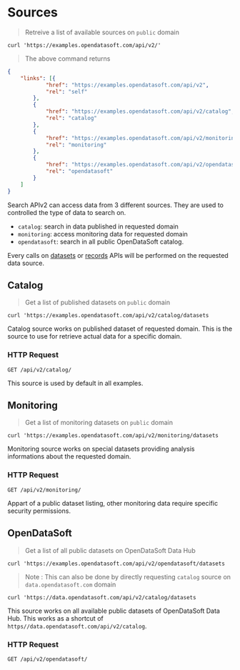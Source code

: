 # Sources

> Retreive a list of available sources on `public` domain

```shell
curl 'https://examples.opendatasoft.com/api/v2/'
```

> The above command returns

```json
{
	"links": [{
			"href": "https://examples.opendatasoft.com/api/v2",
			"rel": "self"
		},
		{
			"href": "https://examples.opendatasoft.com/api/v2/catalog",
			"rel": "catalog"
		},
		{
			"href": "https://examples.opendatasoft.com/api/v2/monitoring",
			"rel": "monitoring"
		},
		{
			"href": "https://examples.opendatasoft.com/api/v2/opendatasoft",
			"rel": "opendatasoft"
		}
	]
}
```

Search APIv2 can access data from 3 different sources. They are used to controlled the type of data to search on.

- `catalog`: search in data published in requested domain
- `monitoring`: access monitoring data for requested domain
- `opendatasoft`: search in all public OpenDataSoft catalog. 

Every calls on [datasets](#datasets) or [records](#records) APIs will be performed on the requested data source.

## Catalog 

> Get a list of published datasets on `public` domain

```shell
curl 'https://examples.opendatasoft.com/api/v2/catalog/datasets
```

Catalog source works on published dataset of requested domain. This is the source to use for retrieve actual data for a specific domain.

### HTTP Request

`GET /api/v2/catalog/`

<aside>
This source is used by default in all examples.
</aside>

## Monitoring

> Get a list of monitoring datasets on `public` domain

```shell
curl 'https://examples.opendatasoft.com/api/v2/monitoring/datasets
```

Monitoring source works on special datasets providing analysis informations about the requested domain. 

### HTTP Request

`GET /api/v2/monitoring/`

<aside>
Appart of a public dataset listing, other monitoring data require specific security permissions.
</aside>

## OpenDataSoft

> Get a list of all public datasets on OpenDataSoft Data Hub

```shell
curl 'https://examples.opendatasoft.com/api/v2/opendatasoft/datasets
```

> Note : This can also be done by directly requesting `catalog` source on `data.opendatasoft.com` domain

```shell
curl 'https://data.opendatasoft.com/api/v2/catalog/datasets
```

This source works on all available public datasets of OpenDataSoft Data Hub. This works as a shortcut of `https//data.opendatasoft.com/api/v2/catalog`. 

### HTTP Request

`GET /api/v2/opendatasoft/`
